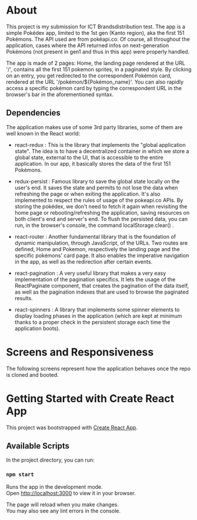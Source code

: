 # About

This project is my submission for ICT Brandsdistribution test. The app is a simple Pokédex app, limited to the 1st gen
(Kanto region), aka the first 151 Pokémons. The API used are from pokéapi.co. Of course, all throughout the application,
cases where the API returned infos on next-generation Pokémons (not present in gen1 and thus in this app) were
properly handled. 

The app is made of 2 pages: Home, the landing page rendered at the URL '/', contains all the first 151 pokemon sprites, 
in a paginated style. By clicking on an entry, you get redirected to the correspondent Pokémon card, rendered at the URL 
'/pokémon/${Pokémon_name}'. You can also rapidly access a specific pokémon card by typing the correspondent URL in the 
browser's bar in the aforementioned syntax. 


## Dependencies

The application makes use of some 3rd party libraries, some of them are well known in the React world:

- react-redux : This is the library that implements the "global application state". The idea is to have a decentralized 
container in which we store a global state, external to the UI, that is accessible to the entire application. In our app,
it basically stores the data of the first 151 Pokémons.

- redux-persist : Famous library to save the global state locally on the user's end. It saves the state and permits to not lose
the data when refreshing the page or when exiting the application. It's also implemented to respect the rules of usage of the
pokeapi.co APIs. By storing the pokédex, we don't need to fetch it again when revisiting the home page or rebooting/refreshing
the application, saving resources on both client's end and server's end. To flush the persisted data, you can run, in the browser's
console, the command localStorage.clear() .

- react-router : Another fundamental library that is the foundation of dynamic manipulation, through JavaScript, of the URLs. Two
routes are defined, Home and Pokemon, respectively the landing page and the specific pokémons' card page. It also enables the
imperative navigation in the app, as well as the redirection after certain events.

- react-pagination : A very useful library that makes a very easy implementation of the pagination specifics. It lets the usage of
the ReactPaginate component, that creates the pagination of the data itself, as well as the pagination indexes that are used to
browse the paginated results.

- react-spinners : A library that implements some spinner elements to display loading phases in the application (which are kept at
minimum thanks to a proper check in the persistent storage each time the application boots).


# Screens and Responsiveness

The following screens represent how the application behaves once the repo is cloned and booted.



# Getting Started with Create React App

This project was bootstrapped with [Create React App](https://github.com/facebook/create-react-app).

## Available Scripts

In the project directory, you can run:

### `npm start`

Runs the app in the development mode.\
Open [http://localhost:3000](http://localhost:3000) to view it in your browser.

The page will reload when you make changes.\
You may also see any lint errors in the console.